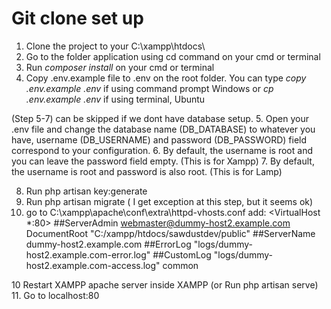 # Git clone set up
1. Clone the project to your C:\xampp\htdocs\
2. Go to the folder application using cd command on your cmd or terminal
3. Run *composer install* on your cmd or terminal
4. Copy .env.example file to .env on the root folder. You can type *copy .env.example .env* if using command prompt Windows or *cp .env.example .env* if using terminal, Ubuntu

(Step 5-7) can be skipped if we dont have database setup.
5. Open your .env file and change the database name (DB_DATABASE) to whatever you have, username (DB_USERNAME) and password (DB_PASSWORD) field correspond to your configuration. 
6. By default, the username is root and you can leave the password field empty. (This is for Xampp) 
7. By default, the username is root and password is also root. (This is for Lamp)

8. Run php artisan key:generate
9. Run php artisan migrate ( I get exception at this step, but it seems ok)
11. go to C:\xampp\apache\conf\extra\httpd-vhosts.conf
 add: 
 <VirtualHost *:80>
    ##ServerAdmin webmaster@dummy-host2.example.com
    DocumentRoot "C:/xampp/htdocs/sawdustdev/public"
    ##ServerName dummy-host2.example.com
    ##ErrorLog "logs/dummy-host2.example.com-error.log"
    ##CustomLog "logs/dummy-host2.example.com-access.log" common
</VirtualHost>
10 Restart XAMPP apache server inside XAMPP  (or Run php artisan serve)
11. Go to localhost:80
